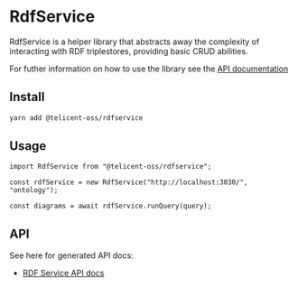 # RdfService

RdfService is a helper library that abstracts away the complexity of interacting with RDF triplestores, providing basic CRUD abilities.

For futher information on how to use the library see the [API documentation](README.md#API)

## Install

```bash
yarn add @telicent-oss/rdfservice
```

## Usage
```tsx
import RdfService from "@telicent-oss/rdfservice";

const rdfService = new RdfService("http://localhost:3030/", "ontology");

const diagrams = await rdfService.runQuery(query);
```

## API

See here for generated API docs:
* [RDF Service API docs](https://telicent-oss.github.io/rdf-libraries/rdf-service/docs/)
